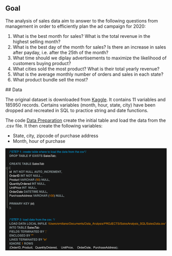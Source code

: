 ## Goal 

The analysis of sales data aim to answer to the following questions from management in order to efficiently plan the ad campaign for 2020: 

   1. What is the best month for sales? What is the total revenue in the highest selling month?
   2. What is the best day of the month for sales? Is there an increase in sales after payday, i.e. after the 25th of the month?
   3. What time should we diplay advertisements to maximize the likelihood of customers buying product? 
   4. What cities sold the most product? What is their total yearly revenue? 
   5. What is the average monthly number of orders and sales in each state? 
   6. What product bundle sell the most?

## Data

The original dataset is downloaded from [Kaggle](https://www.kaggle.com/datasets/beekiran/sales-data-analysis). It contains 11 variables and 185950 records. Certains variables (month, hour, state, city) have been dropped and recreated in SQL to practice string and date functions. 

The code [Data Preparation](DataPreparation.sql) create the initial table and load the data from the .csv file. It then create the following variables: 
   * State, city, zipcode of purchase address
   * Month, hour of purchase


![](Screenshots/SQL1.png)

